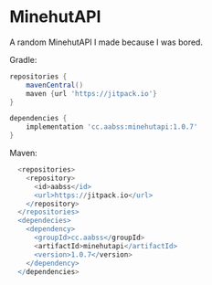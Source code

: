 # MinehutAPI

A random MinehutAPI I made because I was bored.

Gradle:
```gradle
repositories {
    mavenCentral()
    maven {url 'https://jitpack.io'}
}

dependencies {
    implementation 'cc.aabss:minehutapi:1.0.7'
}
```

Maven:
```gradle
  <repositories>
    <repository>
      <id>aabss</id>
      <url>https://jitpack.io</url>
    </repository>
  </repositories>
  <dependecies>
    <dependency>
      <groupId>cc.aabss</groupId>
      <artifactId>minehutapi</artifactId>
      <version>1.0.7</version>
    </dependency>
  </dependencies>

```
